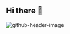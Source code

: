 ## Hi there 👋

![github-header-image](https://github.com/user-attachments/assets/bb6723d1-d1ab-4aab-a7af-e3ff26b80baa)
